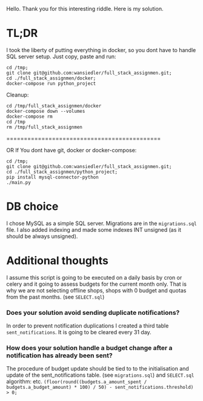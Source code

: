 Hello. Thank you for this interesting riddle.
Here is my solution.
# TL;DR
I took the liberty of putting everything in docker, so you dont have to handle SQL server setup.
Just copy, paste and run:
```
cd /tmp;
git clone git@github.com:wansiedler/full_stack_assignmen.git;
cd ./full_stack_assignmen/docker; 
docker-compose run python_project
```

Cleanup:
```
cd /tmp/full_stack_assignmen/docker
docker-compose down --volumes
docker-compose rm
cd /tmp
rm /tmp/full_stack_assignmen
```
============================================

OR If You dont have git, docker or docker-compose:
 
```
cd /tmp;
git clone git@github.com:wansiedler/full_stack_assignmen.git;
cd ./full_stack_assignmen/python_project;
pip install mysql-connector-python
./main.py
```
# DB choice
I chose MySQL as a simple SQL server. 
Migrations are in the `migrations.sql` file.
I also added indexing and made some indexes INT unsigned (as it should be always unsigned).


# Additional thoughts
I assume this script is going to be executed on a daily basis by cron or celery and it going to assess budgets for the current month only.
That is why we are not selecting offline shops, shops with 0 budget and quotas from the past months. (see `SELECT.sql`)

### Does your solution avoid sending duplicate notifications?
In order to prevent notification duplications I created a third table `sent_notifications`.
It is going to be cleared every 31 day.

### How does your solution handle a budget change after a notification has already been sent?
The procedure of budget update should be tied to to the initialisation and update of the sent_notifications table. (see `migrations.sql`)
and `SELECT.sql` algorithm:
etc.
```(floor(round((budgets.a_amount_spent / budgets.a_budget_amount) * 100) / 50) - sent_notifications.threshold) > 0;```
 